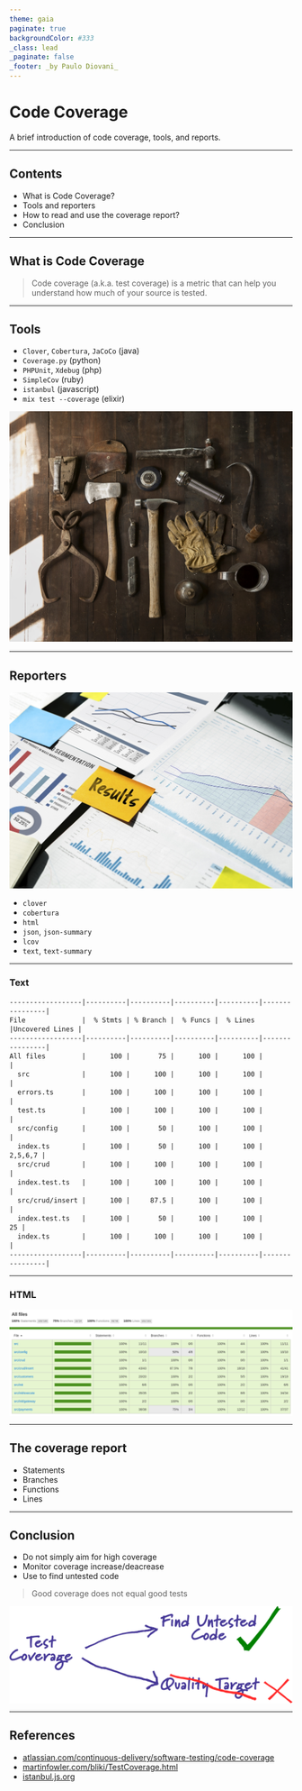 ```yaml
---
theme: gaia
paginate: true
backgroundColor: #333
_class: lead
_paginate: false
_footer: _by Paulo Diovani_
---
```


<style>
/* Add total page number */
section::after {
  content: attr(data-marpit-pagination) ' / ' attr(data-marpit-pagination-total);
}
img[alt~="center"] {
    display: block;
    margin: 0 auto;
}
</style>

# Code Coverage

A brief introduction of code coverage, tools, and reports.

---

## Contents

- What is Code Coverage?
- Tools and reporters
- How to read and use the coverage report?
- Conclusion

---

## What is Code Coverage

> Code coverage (a.k.a. test coverage) is a metric that can help you understand how much of your source is tested.

---

## Tools

- `Clover`, `Cobertura`, `JaCoCo` (java)
- `Coverage.py` (python)
- `PHPUnit`, `Xdebug` (php)
- `SimpleCov` (ruby)
- `istanbul` (javascript)
- `mix test --coverage` (elixir)

![bg right](media/image-from-rawpixel-id-3237401-jpeg.jpg)
<!-- image licence: CC0 -->

---

## Reporters

![bg left brightness:0.5](./media/image-from-rawpixel-id-899257-jpeg.jpg)
<!-- image credits: Image by rawpixel.com -->

- `clover`
- `cobertura`
- `html`
- `json`, `json-summary`
- `lcov`
- `text`, `text-summary`

---

### Text

```
------------------|----------|----------|----------|----------|----------------|
File              |  % Stmts | % Branch |  % Funcs |  % Lines |Uncovered Lines |
------------------|----------|----------|----------|----------|----------------|
All files         |      100 |       75 |      100 |      100 |                |
  src             |      100 |      100 |      100 |      100 |                |
  errors.ts       |      100 |      100 |      100 |      100 |                |
  test.ts         |      100 |      100 |      100 |      100 |                |
  src/config      |      100 |       50 |      100 |      100 |                |
  index.ts        |      100 |       50 |      100 |      100 |        2,5,6,7 |
  src/crud        |      100 |      100 |      100 |      100 |                |
  index.test.ts   |      100 |      100 |      100 |      100 |                |
  src/crud/insert |      100 |     87.5 |      100 |      100 |                |
  index.test.ts   |      100 |       50 |      100 |      100 |             25 |
  index.ts        |      100 |      100 |      100 |      100 |                |
------------------|----------|----------|----------|----------|----------------|
```

___

### HTML

![center width:1024](./media/html-coverage-report.png)
<!-- image credits: istanbul.js.org -->

---

## The coverage report

- Statements
- Branches
- Functions
- Lines

---

## Conclusion

- Do not simply aim for high coverage
- Monitor coverage increase/deacrease
- Use to find untested code

> Good coverage does not equal good tests

![center width:480](./media/coverage-vs-quality.png)
<!-- image credits: martinfowler.com -->

---

## References

<!--
footer: '[![license][license-img]][license-link]'
-->

- [atlassian.com/continuous-delivery/software-testing/code-coverage](https://www.atlassian.com/continuous-delivery/software-testing/code-coverage)
- [martinfowler.com/bliki/TestCoverage.html](https://martinfowler.com/bliki/TestCoverage.html)
- [istanbul.js.org](https://istanbul.js.org)


[license-img]:https://i.creativecommons.org/l/by-nc-sa/4.0/88x31.png
[license-link]: http://creativecommons.org/licenses/by-nc-sa/4.0/

<!-- Presentation created with [Marp](https://marp.app/) -->
